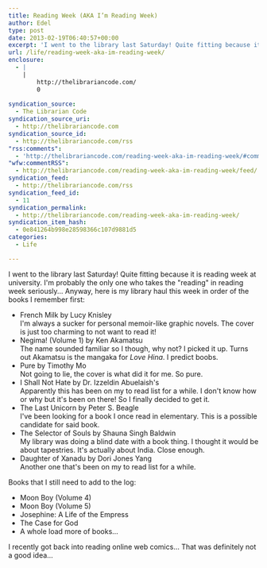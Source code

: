 ```yaml
---
title: Reading Week (AKA I’m Reading Week)
author: Edel
type: post
date: 2013-02-19T06:40:57+00:00
excerpt: 'I went to the library last Saturday! Quite fitting because it is reading week at university. I&rsquo;m probably the only one who takes the &ldquo;reading&rdquo; in reading week seriously&hellip; Anyway, here is my library haul this week in order of the books I remember first: French Milk by Lucy KnisleyI&rsquo;m always a sucker for personal [...]'
url: /life/reading-week-aka-im-reading-week/
enclosure:
  - |
    |
        http://thelibrariancode.com/
        0
        
syndication_source:
  - The Librarian Code
syndication_source_uri:
  - http://thelibrariancode.com
syndication_source_id:
  - http://thelibrariancode.com/rss
"rss:comments":
  - 'http://thelibrariancode.com/reading-week-aka-im-reading-week/#comments'
"wfw:commentRSS":
  - http://thelibrariancode.com/reading-week-aka-im-reading-week/feed/
syndication_feed:
  - http://thelibrariancode.com/rss
syndication_feed_id:
  - 11
syndication_permalink:
  - http://thelibrariancode.com/reading-week-aka-im-reading-week/
syndication_item_hash:
  - 0e841264b998e28598366c107d9881d5
categories:
  - Life

---
```

I went to the library last Saturday! Quite fitting because it is reading week at university. I'm probably the only one who takes the "reading" in reading week seriously... Anyway, here is my library haul this week in order of the books I remember first:

  * French Milk by Lucy Knisley  
    I'm always a sucker for personal memoir-like graphic novels. The cover is just too charming to not want to read it!
  * Negima! (Volume 1) by Ken Akamatsu  
    The name sounded familiar so I though, why not? I picked it up. Turns out Akamatsu is the mangaka for _Love Hina_. I predict boobs.
  * Pure by Timothy Mo  
    Not going to lie, the cover is what did it for me. So pure.
  * I Shall Not Hate by Dr. Izzeldin Abuelaish's  
    Apparently this has been on my to read list for a while. I don't know how or why but it's been on there! So I finally decided to get it.
  * The Last Unicorn by Peter S. Beagle  
    I've been looking for a book I once read in elementary. This is a possible candidate for said book.
  * The Selector of Souls by Shauna Singh Baldwin  
    My library was doing a blind date with a book thing. I thought it would be about tapestries. It's actually about India. Close enough.
  * Daughter of Xanadu by Dori Jones Yang  
    Another one that's been on my to read list for a while.

Books that I still need to add to the log:

  * Moon Boy (Volume 4)
  * Moon Boy (Volume 5)
  * Josephine: A Life of the Empress
  * The Case for God
  * A whole load more of books...

I recently got back into reading online web comics... That was definitely not a good idea...


